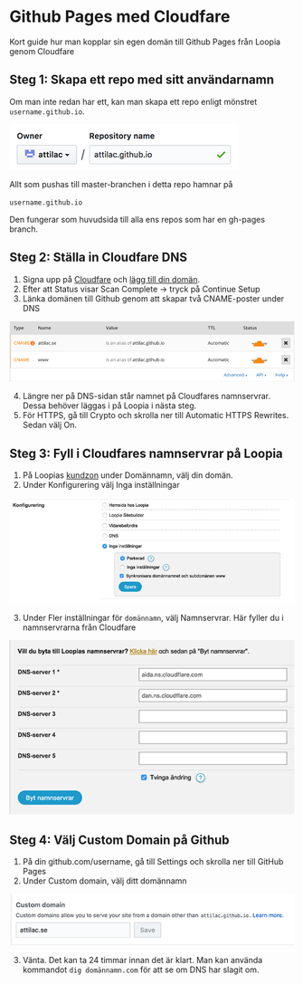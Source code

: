 # Github Pages med Cloudfare
Kort guide hur man kopplar sin egen domän till Github Pages från Loopia genom Cloudfare

## Steg 1: Skapa ett repo med sitt användarnamn
Om man inte redan har ett, kan man skapa ett repo enligt mönstret `username.github.io`. 

<img src="images/github-pages@0,5x.png" alt="gh-pages"/>

Allt som pushas till master-branchen i detta repo hamnar på

`username.github.io`

Den fungerar som huvudsida till alla ens repos som har en gh-pages branch.

## Steg 2: Ställa in Cloudfare DNS 
1. Signa upp på [Cloudfare](https://www.cloudflare.com/) och [lägg till din domän](https://support.cloudflare.com/hc/en-us/articles/201720164-Step-2-Create-a-CloudFlare-account-and-add-a-website).
2. Efter att Status visar Scan Complete -> tryck på Continue Setup
3. Länka domänen till Github genom att skapar två CNAME-poster under DNS

<img src="images/CNAME@0,5x.png" alt=""/>

4. Längre ner på DNS-sidan står namnet på Cloudfares namnservrar. Dessa behöver läggas i på Loopia i nästa steg.
5. För HTTPS, gå till Crypto och skrolla ner till Automatic HTTPS Rewrites. Sedan välj On. 

## Steg 3: Fyll i Cloudfares namnservrar på Loopia
1. På Loopias [kundzon](https://customerzone.loopia.se) under Domännamn, välj din domän.
2. Under Konfigurering välj Inga inställningar

<img src="images/loopia-konfigurering@0,5x.png" alt=""/>

3. Under Fler inställningar för `domännamn`, välj Namnservrar. Här fyller du i namnservrarna från Cloudfare

<img src="images/namnservrar@0,5x.png" alt=""/>

## Steg 4: Välj Custom Domain på Github
1. På din github.com/username, gå till Settings och skrolla ner till GitHub Pages
2. Under Custom domain, välj ditt domännamn

<img src="images/custom-domain@0,5x.png" alt=""/>

3. Vänta. Det kan ta 24 timmar innan det är klart. Man kan använda kommandot `dig domännamn.com` för att se om DNS har slagit om.

